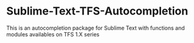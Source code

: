 # Sublime-Text-TFS-Autocompletion
This is an autocompletion package for Sublime Text with functions and modules availables on TFS 1.X series
